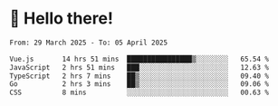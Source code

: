 # 👋 Hello there!

<!--START_SECTION:waka-->

```txt
From: 29 March 2025 - To: 05 April 2025

Vue.js       14 hrs 51 mins  ████████████████▒░░░░░░░░   65.54 %
JavaScript   2 hrs 51 mins   ███░░░░░░░░░░░░░░░░░░░░░░   12.63 %
TypeScript   2 hrs 7 mins    ██▒░░░░░░░░░░░░░░░░░░░░░░   09.40 %
Go           2 hrs 3 mins    ██▒░░░░░░░░░░░░░░░░░░░░░░   09.06 %
CSS          8 mins          ░░░░░░░░░░░░░░░░░░░░░░░░░   00.63 %
```

<!--END_SECTION:waka-->
